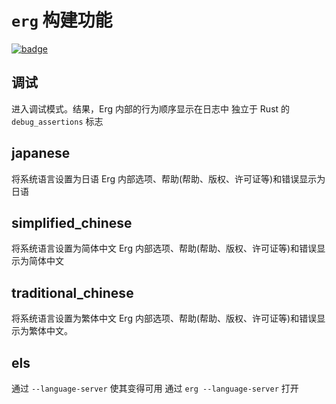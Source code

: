 # `erg` 构建功能

[![badge](https://img.shields.io/endpoint.svg?url=https%3A%2F%2Fgezf7g7pd5.execute-api.ap-northeast-1.amazonaws.com%2Fdefault%2Fsource_up_to_date%3Fowner%3Derg-lang%26repos%3Derg%26ref%3Dmain%26path%3Ddoc/EN/dev_guide/build_features.md%26commit_hash%3D06f8edc9e2c0cee34f6396fd7c64ec834ffb5352)](https://gezf7g7pd5.execute-api.ap-northeast-1.amazonaws.com/default/source_up_to_date?owner=erg-lang&repos=erg&ref=main&path=doc/EN/dev_guide/build_features.md&commit_hash=06f8edc9e2c0cee34f6396fd7c64ec834ffb5352)

## 调试

进入调试模式。结果，Erg 内部的行为顺序显示在日志中
独立于 Rust 的 `debug_assertions` 标志

## japanese

将系统语言设置为日语
Erg 内部选项、帮助(帮助、版权、许可证等)和错误显示为日语

## simplified_chinese

将系统语言设置为简体中文
Erg 内部选项、帮助(帮助、版权、许可证等)和错误显示为简体中文

## traditional_chinese

将系统语言设置为繁体中文
Erg 内部选项、帮助(帮助、版权、许可证等)和错误显示为繁体中文。

## els

通过 `--language-server` 使其变得可用
通过 `erg --language-server` 打开